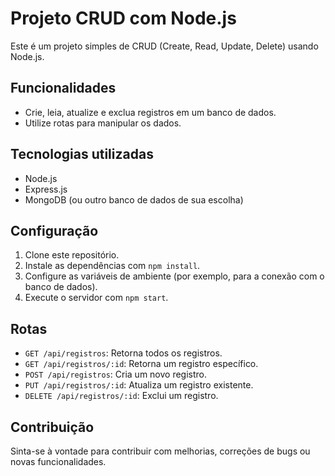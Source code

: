 # Projeto CRUD com Node.js

Este é um projeto simples de CRUD (Create, Read, Update, Delete) usando Node.js.

## Funcionalidades

- Crie, leia, atualize e exclua registros em um banco de dados.
- Utilize rotas para manipular os dados.

## Tecnologias utilizadas

- Node.js
- Express.js
- MongoDB (ou outro banco de dados de sua escolha)

## Configuração

1. Clone este repositório.
2. Instale as dependências com `npm install`.
3. Configure as variáveis de ambiente (por exemplo, para a conexão com o banco de dados).
4. Execute o servidor com `npm start`.

## Rotas

- `GET /api/registros`: Retorna todos os registros.
- `GET /api/registros/:id`: Retorna um registro específico.
- `POST /api/registros`: Cria um novo registro.
- `PUT /api/registros/:id`: Atualiza um registro existente.
- `DELETE /api/registros/:id`: Exclui um registro.

## Contribuição

Sinta-se à vontade para contribuir com melhorias, correções de bugs ou novas funcionalidades.


